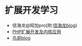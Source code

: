 # 扩展开发学习

* 信海龙@知加pro(附:[信海龙blog](http://www.bo56.com/))
* [PHP扩展开发及内核应用](http://www.cunmou.com/phpbook/preface.md)
* [鸟哥blog](http://www.laruence.com/)
